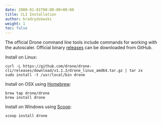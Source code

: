 ```yaml
---
date: 2000-01-01T00:00:00+00:00
title: CLI Installation
author: bradrydzewski
weight: 1
toc: false
---
```


The official Drone command line tools include commands for working with the autoscaler. Official binary [releases](https://github.com/drone/drone-cli/releases) can be downloaded from GitHub.

Install on Linux:

```
curl -L https://github.com/drone/drone-cli/releases/download/v1.1.3/drone_linux_amd64.tar.gz | tar zx
sudo install -t /usr/local/bin drone
```

Install on OSX using [Homebrew](https://brew.sh/):

```
brew tap drone/drone
brew install drone
```

Install on Windows using [Scoop](http://scoop.sh/):

```
scoop install drone
```
